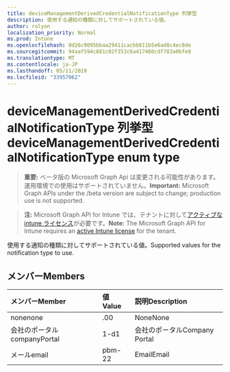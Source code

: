 ```yaml
---
title: deviceManagementDerivedCredentialNotificationType 列挙型
description: 使用する通知の種類に対してサポートされている値。
author: rolyon
localization_priority: Normal
ms.prod: Intune
ms.openlocfilehash: 0d26c9095bbaa29411cacbb811b5e6ad8c4ec8de
ms.sourcegitcommit: 94aaf594c881c02f353c6a417460cdf783a0bfe0
ms.translationtype: MT
ms.contentlocale: ja-JP
ms.lasthandoff: 05/11/2019
ms.locfileid: "33957062"
---
```

# <a name="devicemanagementderivedcredentialnotificationtype-enum-type"></a><span data-ttu-id="76066-103">deviceManagementDerivedCredentialNotificationType 列挙型</span><span class="sxs-lookup"><span data-stu-id="76066-103">deviceManagementDerivedCredentialNotificationType enum type</span></span>

> <span data-ttu-id="76066-104">**重要:** ベータ版の Microsoft Graph Api は変更される可能性があります。運用環境での使用はサポートされていません。</span><span class="sxs-lookup"><span data-stu-id="76066-104">**Important:** Microsoft Graph APIs under the /beta version are subject to change; production use is not supported.</span></span>

> <span data-ttu-id="76066-105">**注:** Microsoft Graph API for Intune では、テナントに対して[アクティブな intune ライセンス](https://go.microsoft.com/fwlink/?linkid=839381)が必要です。</span><span class="sxs-lookup"><span data-stu-id="76066-105">**Note:** The Microsoft Graph API for Intune requires an [active Intune license](https://go.microsoft.com/fwlink/?linkid=839381) for the tenant.</span></span>

<span data-ttu-id="76066-106">使用する通知の種類に対してサポートされている値。</span><span class="sxs-lookup"><span data-stu-id="76066-106">Supported values for the notification type to use.</span></span>

## <a name="members"></a><span data-ttu-id="76066-107">メンバー</span><span class="sxs-lookup"><span data-stu-id="76066-107">Members</span></span>
|<span data-ttu-id="76066-108">メンバー</span><span class="sxs-lookup"><span data-stu-id="76066-108">Member</span></span>|<span data-ttu-id="76066-109">値</span><span class="sxs-lookup"><span data-stu-id="76066-109">Value</span></span>|<span data-ttu-id="76066-110">説明</span><span class="sxs-lookup"><span data-stu-id="76066-110">Description</span></span>|
|:---|:---|:---|
|<span data-ttu-id="76066-111">none</span><span class="sxs-lookup"><span data-stu-id="76066-111">none</span></span>|<span data-ttu-id="76066-112">.0</span><span class="sxs-lookup"><span data-stu-id="76066-112">0</span></span>|<span data-ttu-id="76066-113">None</span><span class="sxs-lookup"><span data-stu-id="76066-113">None</span></span>|
|<span data-ttu-id="76066-114">会社のポータル</span><span class="sxs-lookup"><span data-stu-id="76066-114">companyPortal</span></span>|<span data-ttu-id="76066-115">1-d</span><span class="sxs-lookup"><span data-stu-id="76066-115">1</span></span>|<span data-ttu-id="76066-116">会社のポータル</span><span class="sxs-lookup"><span data-stu-id="76066-116">Company Portal</span></span>|
|<span data-ttu-id="76066-117">メール</span><span class="sxs-lookup"><span data-stu-id="76066-117">email</span></span>|<span data-ttu-id="76066-118">pbm-2</span><span class="sxs-lookup"><span data-stu-id="76066-118">2</span></span>|<span data-ttu-id="76066-119">Email</span><span class="sxs-lookup"><span data-stu-id="76066-119">Email</span></span>|





